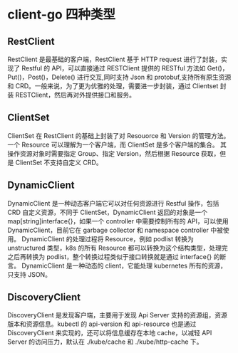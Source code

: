 # client-go 四种类型
## RestClient
RestClient 是最基础的客户端，RestClient 基于 HTTP request 进行了封装，实现了 Restful 的 API，可以直接通过 RESTClient 提供的 RESTful 方法如 Get()，Put()，Post()，Delete() 进行交互,同时支持 Json 和 protobuf,支持所有原生资源和 CRD。一般来说，为了更为优雅的处理，需要进一步封装，通过 Clientset 封装 RESTClient，然后再对外提供接口和服务。

## ClientSet
ClientSet 在 RestClient 的基础上封装了对 Resouorce 和 Version 的管理方法。一个 Resource 可以理解为一个客户端，而 ClientSet 是多个客户端的集合。
其操作资源对象时需要指定 Group、指定 Version，然后根据 Resource 获取，但是 ClientSet 不支持自定义 CRD。

## DynamicClient
DynamicClient 是一种动态客户端它可以对任何资源进行 Restful 操作，包括 CRD 自定义资源，不同于 ClientSet，DynamicClient 返回的对象是一个 map[string]interface{}，如果一个 controller 中需要控制所有的 API，可以使用 DynamicClient，目前它在 garbage collector 和 namespace controller 中被使用。
DynamicClient 的处理过程将 Resource，例如 podlist 转换为 unstructured 类型，k8s 的所有 Resource 都可以转换为这个结构类型，处理完之后再转换为 podlist，整个转换过程类似于接口转换就是通过 interface{} 的断言。
DynamicClient 是一种动态的 client，它能处理 kubernetes 所有的资源，只支持 JSON。

## DiscoveryClient
DiscoveryClient 是发现客户端，主要用于发现 Api Server 支持的资源组，资源版本和资源信息。kubectl 的 api-version 和 api-resource 也是通过 DiscoveryClient 来实现的，还可以将信息缓存在本地 cache，以减轻 API Server 的访问压力，默认在 ./kube/cache 和 ./kube/http-cache 下。
